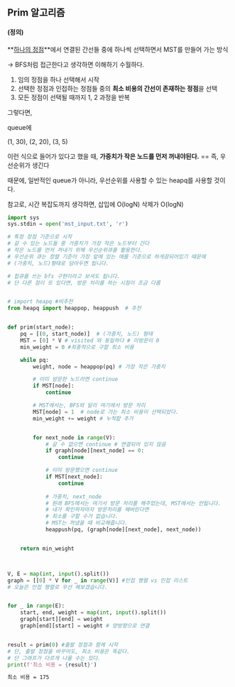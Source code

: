 ## Prim 알고리즘

#### (정의)

**<u>하나의 정점</u>**에서 연결된 간선들 중에 하나씩 선택하면서 MST를 만들어 가는 방식

-> BFS처럼 접근한다고 생각하면 이해하기 수월하다.

1. 임의 정점을 하나 선택해서 시작
2. 선택한 정점과 인접하는 정점들 중의 **최소 비용의 간선이 존재하는 정점**을 선택
3. 모든 정점이 선택될 때까지 1, 2 과정을 반복



그렇다면,

queue에 

(1, 30),  (2, 20),  (3, 5) 

이런 식으로 들어가 있다고 했을 때, **가중치가 작은 노드를 먼저 꺼내야된다.** == 즉, 우선순위가 생긴다

때문에, 일반적인 queue가 아니라, 우선순위를 사용할 수 있는 heapq를 사용할 것이다.

참고로, 시간 복잡도까지 생각하면, 삽입에 O(logN) 삭제가 O(logN)



```python
import sys
sys.stdin = open('mst_input.txt', 'r')

# 특정 정점 기준으로 시작
# 갈 수 있는 노드들 중 가중치가 가장 작은 노드부터 간다
# 작은 노드를 먼저 꺼내기 위해 우선순위큐를 활용한다.
# 우선순위 큐는 정렬 기준이 가장 앞에 있는 애를 기준으로 하게끔되어있기 때문에
# (가중치, 노드)형태로 담아두면 됩니다.

# 힙큐를 쓰는 bfs 구현이라고 보셔도 됩니다.
# 단 다른 점이 또 있다면, 방문 처리를 하는 시점이 조금 다름


# import heapq #비추천
from heapq import heappop, heappush  # 추천


def prim(start_node):
    pq = [(0, start_node)]  # (가중치, 노드) 형태
    MST = [0] * V # visited 와 동일하다 # 미방문이 0
    min_weight = 0 #최종적으로 구할 최소 비용

    while pq:
        weight, node = heappop(pq) # 가장 작은 가중치

        # 이미 방문한 노드라면 continue
        if MST[node]:
            continue

        # MST에서는, BFS와 달리 여기에서 방문 처리
        MST[node] = 1  # node로 가는 최소 비용이 선택되었다.
        min_weight += weight # 누적합 추가


        for next_node in range(V):
            # 갈 수 없으면 continue # 연결되어 있지 않음
            if graph[node][next_node] == 0:
                continue

            # 이미 방문했으면 continue
            if MST[next_node]:
                continue
            
            # 가중치, next_node
            # 원래 BFS에서는 여기서 방문 처리를 해주었는데, MST에서는 안됩니다.
            # 내가 확인하자마자 방문처리를 해버린다면
            # 최소를 구할 수가 없습니다.
            # MST는 꺼냈을 때 비교해줍니다.
            heappush(pq, (graph[node][next_node], next_node))


    return min_weight



V, E = map(int, input().split())
graph = [[0] * V for _ in range(V)] #인접 행렬 vs 인접 리스트
# 오늘은 인접 행렬로 우선 해보겠습니다.


for _ in range(E):
    start, end, weight = map(int, input().split())
    graph[start][end] = weight
    graph[end][start] = weight # 양방향으로 연결


result = prim(0) #출발 정점과 함께 시작 
# 단, 출발 정점을 바꾸어도, 최소 비용은 똑같다.
# 단 그래프가 다르게 나올 수는 있다.
print(f'최소 비용 = {result}')
```

```txt
최소 비용 = 175
```

